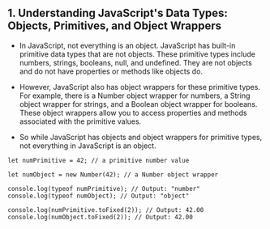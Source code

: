 
## 1. Understanding JavaScript's Data Types: Objects, Primitives, and Object Wrappers
-  In JavaScript, not everything is an object. JavaScript has built-in primitive data types that are not objects. These primitive types include numbers, strings, booleans, null, and undefined. They are not objects and do not have properties or methods like objects do.

-  However, JavaScript also has object wrappers for these primitive types. For example, there is a Number object wrapper for numbers, a String object wrapper for strings, and a Boolean object wrapper for booleans. These object wrappers allow you to access properties and methods associated with the primitive values.

 - So while JavaScript has objects and object wrappers for primitive types, not everything in JavaScript is an object.

  
```
let numPrimitive = 42; // a primitive number value

let numObject = new Number(42); // a Number object wrapper

console.log(typeof numPrimitive); // Output: "number"
console.log(typeof numObject); // Output: "object"

console.log(numPrimitive.toFixed(2)); // Output: 42.00
console.log(numObject.toFixed(2)); // Output: 42.00
```
